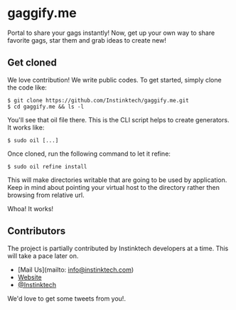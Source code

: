 gaggify.me
========

Portal to share your gags instantly! Now, get up your own way to share favorite gags, star them and grab ideas to create new!

Get cloned
-------------

We love contribution! We write public codes. To get started, simply clone the code like:

	$ git clone https://github.com/Instinktech/gaggify.me.git
	$ cd gaggify.me && ls -l

You'll see that oil file there. This is the CLI script helps to create generators. It works like:

	$ sudo oil [...]

Once cloned, run the following command to let it refine:

	$ sudo oil refine install

This will make directories writable that are going to be used by application. Keep in mind about pointing your virtual host to the directory rather then browsing from relative url.


Whoa! It works!

## Contributors

The project is partially contributed by Instinktech developers at a time. This will take a pace later on.
* [Mail Us](mailto: info@instinktech.com)
* [Website](http://instinktech.com)
* [@Instinktech](https://twitter.com/Instinktech)

We'd love to get some tweets from you!.